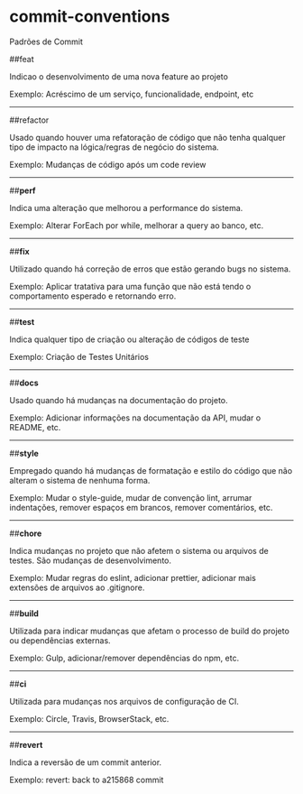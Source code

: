 # commit-conventions
Padrões de Commit

##feat
    <p>Indicao o desenvolvimento de uma nova feature ao projeto</p>
    <p>Exemplo: Acréscimo de um serviço, funcionalidade, endpoint, etc
    
<hr>

##refactor
    <p>Usado quando houver uma refatoração de código que não tenha qualquer tipo de impacto na lógica/regras de negócio do sistema.</p>
    <p>Exemplo: Mudanças de código após um code review</p>
    
<hr>

##<b>perf</b>
  <p>Indica uma alteração que melhorou a performance do sistema.</p>
  <p>Exemplo: Alterar ForEach por while, melhorar a query ao banco, etc.</p>
  
<hr>

##<b>fix</b>
  <p>Utilizado quando há correção de erros que estão gerando bugs no sistema.</p>
  <p>Exemplo: Aplicar tratativa para uma função que não está tendo o comportamento esperado e retornando erro.</p>
  
<hr>

##<b>test</b>
  <p>Indica qualquer tipo de criação ou alteração de códigos de teste</p>
  <p>Exemplo: Criação de Testes Unitários</p>
  
<hr>

##<b>docs</b>
  <p>Usado quando há mudanças na documentação do projeto.</p>
  <p>Exemplo: Adicionar informações na documentação da API, mudar o README, etc.</p>
  
<hr>

##<b>style</b>
  <p>Empregado quando há mudanças de formatação e estilo do código que não alteram o sistema de nenhuma forma.</p>
  <p>Exemplo: Mudar o style-guide, mudar de convenção lint, arrumar indentações, remover espaços em brancos, remover comentários, etc.</p>
  
<hr>

##<b>chore</b>
  <p>Indica mudanças no projeto que não afetem o sistema ou arquivos de testes. São mudanças de desenvolvimento.</p>
  <p>Exemplo: Mudar regras do eslint, adicionar prettier, adicionar mais extensões de arquivos ao .gitignore.</p>
  
<hr>

##<b>build</b>
  <p>Utilizada para indicar mudanças que afetam o processo de build do projeto ou dependências externas.</p>
  <p>Exemplo: Gulp, adicionar/remover dependências do npm, etc.</p>
  
<hr>

##<b>ci</b>
  <p>Utilizada para mudanças nos arquivos de configuração de CI.</p>
  <p>Exemplo: Circle, Travis, BrowserStack, etc.</p>
  
<hr>

##<b>revert</b>
  <p>Indica a reversão de um commit anterior.</p>
  <p>Exemplo: revert: back to a215868 commit</p>




